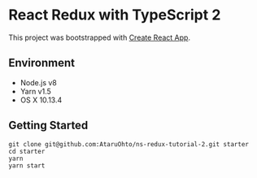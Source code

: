 # React Redux with TypeScript 2

This project was bootstrapped with [Create React App](https://github.com/facebookincubator/create-react-app).

## Environment

* Node.js v8
* Yarn v1.5
* OS X 10.13.4


## Getting Started

```
git clone git@github.com:AtaruOhto/ns-redux-tutorial-2.git starter
cd starter
yarn 
yarn start
```

